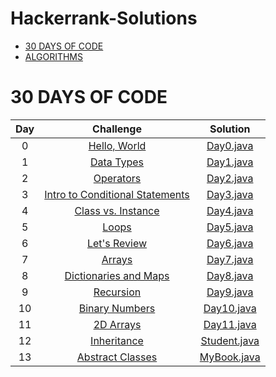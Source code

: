 # Hackerrank-Solutions

* [30 DAYS OF CODE](#30-days-of-code)
* [ALGORITHMS](#algorithms)

# 30 DAYS OF CODE
| Day | Challenge | Solution |
|:---:|:---:|:---:|
|  0  | [Hello, World](https://www.hackerrank.com/challenges/30-hello-world) | [Day0.java](https://github.com/baydak/Hackerrank-Solutions/blob/master/src/thirtydaysofcode/Day0.java) |
|  1  | [Data Types](https://www.hackerrank.com/challenges/30-data-types) | [Day1.java](https://github.com/baydak/Hackerrank-Solutions/blob/master/src/thirtydaysofcode/Day1.java) |
|  2  | [Operators](https://www.hackerrank.com/challenges/30-operators/problem) | [Day2.java](https://github.com/baydak/Hackerrank-Solutions/blob/master/src/thirtydaysofcode/Day2.java) |
|  3  | [Intro to Conditional Statements](https://www.hackerrank.com/challenges/30-conditional-statements/problem) | [Day3.java](https://github.com/baydak/Hackerrank-Solutions/blob/master/src/thirtydaysofcode/Day3.java) |
|  4  | [Class vs. Instance](https://www.hackerrank.com/challenges/30-class-vs-instance/problem) | [Day4.java](https://github.com/baydak/Hackerrank-Solutions/blob/master/src/thirtydaysofcode/Day4.java) |
|  5  | [Loops](https://www.hackerrank.com/challenges/30-loops/problem) | [Day5.java](https://github.com/baydak/Hackerrank-Solutions/blob/master/src/thirtydaysofcode/Day5.java) |
|  6  | [Let's Review](https://www.hackerrank.com/challenges/30-review-loop/problem) | [Day6.java](https://github.com/baydak/Hackerrank-Solutions/blob/master/src/thirtydaysofcode/Day6.java) |
|  7  | [Arrays](https://www.hackerrank.com/challenges/30-arrays/problem) | [Day7.java](https://github.com/baydak/Hackerrank-Solutions/blob/master/src/thirtydaysofcode/Day7.java) |
|  8  | [Dictionaries and Maps](https://www.hackerrank.com/challenges/30-dictionaries-and-maps/problem) | [Day8.java](https://github.com/baydak/Hackerrank-Solutions/blob/master/src/thirtydaysofcode/Day8.java) |
|  9  | [Recursion](https://www.hackerrank.com/challenges/30-recursion/problem)   | [Day9.java](https://github.com/baydak/Hackerrank-Solutions/blob/master/src/thirtydaysofcode/Day9.java) |
|  10 | [Binary Numbers](https://www.hackerrank.com/challenges/30-binary-numbers/problem) | [Day10.java](https://github.com/baydak/Hackerrank-Solutions/blob/master/src/thirtydaysofcode/Day10.java) |
|  11 | [2D Arrays](https://www.hackerrank.com/challenges/30-2d-arrays/problem) | [Day11.java](https://github.com/baydak/Hackerrank-Solutions/blob/master/src/thirtydaysofcode/Day11.java) |
|  12 | [Inheritance](https://www.hackerrank.com/challenges/30-inheritance/problem) | [Student.java](https://github.com/baydak/Hackerrank-Solutions/blob/master/src/thirtydaysofcode/Student.java) |
|  13 | [Abstract Classes](https://www.hackerrank.com/challenges/30-abstract-classes/problem) | [MyBook.java](https://github.com/baydak/Hackerrank-Solutions/blob/master/src/thirtydaysofcode/MyBook.java) |
